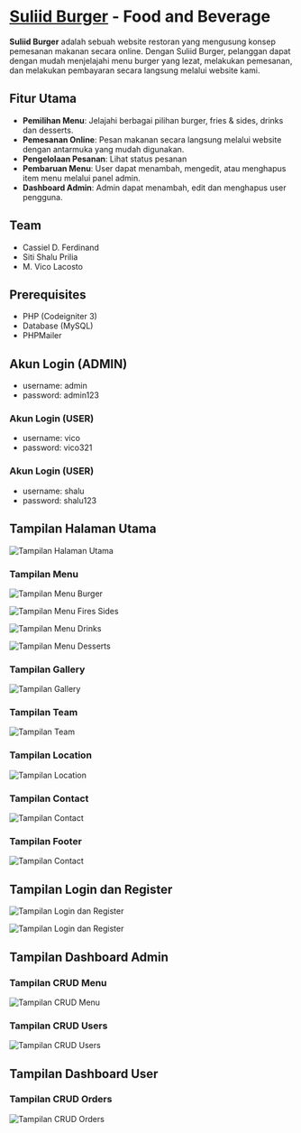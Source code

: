 # [Suliid Burger](https://terbawasuasana.com/burger-uas/) - Food and Beverage
**Suliid Burger** adalah sebuah website restoran yang mengusung konsep pemesanan makanan secara online. Dengan Suliid Burger, pelanggan dapat dengan mudah menjelajahi menu burger yang lezat, melakukan pemesanan, dan melakukan pembayaran secara langsung melalui website kami.

## Fitur Utama
- **Pemilihan Menu**: Jelajahi berbagai pilihan burger, fries & sides, drinks dan desserts.
- **Pemesanan Online**: Pesan makanan secara langsung melalui website dengan antarmuka yang mudah digunakan.
- **Pengelolaan Pesanan**: Lihat status pesanan
- **Pembaruan Menu**: User dapat menambah, mengedit, atau menghapus item menu melalui panel admin.
- **Dashboard Admin**: Admin dapat menambah, edit dan menghapus user pengguna.

## Team
- Cassiel D. Ferdinand
- Siti Shalu Prilia
- M. Vico Lacosto

## Prerequisites
- PHP (Codeigniter 3)
- Database (MySQL)
- PHPMailer

## Akun Login (ADMIN)
- username: admin
- password: admin123

### Akun Login (USER)
- username: vico
- password: vico321

### Akun Login (USER)
- username: shalu
- password: shalu123


## Tampilan Halaman Utama
![Tampilan Halaman Utama](https://raw.githubusercontent.com/cssdnnf/UAS-WEBPrograming/main/screenshot/Home.png)

### Tampilan Menu
![Tampilan Menu Burger](./screenshot/Menu%20Burger.png)

![Tampilan Menu Fires Sides](./screenshot/Menu%20Fries%20Sides.png)

![Tampilan Menu Drinks](./screenshot/Menu%20Drinks.png)

![Tampilan Menu Desserts](./screenshot/Menu%20Desserts.png)

### Tampilan Gallery
![Tampilan Gallery](./screenshot/Gallery.png)

### Tampilan Team
![Tampilan Team](./screenshot/Team.png)

### Tampilan Location
![Tampilan Location](./screenshot/Location.png)

### Tampilan Contact
![Tampilan Contact](./screenshot/Contact.png)

### Tampilan Footer
![Tampilan Contact](./screenshot/footer.png)


## Tampilan Login dan Register
![Tampilan Login dan Register](./screenshot/Login.png)

![Tampilan Login dan Register](./screenshot/Register.png)


## Tampilan Dashboard Admin
### Tampilan CRUD Menu
![Tampilan CRUD Menu](./screenshot/CRUD%20MENU.png)

### Tampilan CRUD Users
![Tampilan CRUD Users](./screenshot/CRUD%20USERS.png)


## Tampilan Dashboard User
### Tampilan CRUD Orders
![Tampilan CRUD Orders](./screenshot/CRUD%20ORDERS.png)
